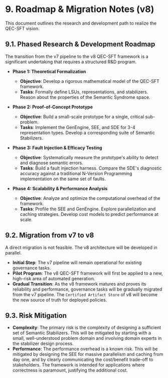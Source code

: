 # 9. Roadmap & Migration Notes (v8)

This document outlines the research and development path to realize the QEC-SFT vision.

## 9.1. Phased Research & Development Roadmap

The transition from the v7 pipeline to the v8 QEC-SFT framework is a significant undertaking that requires a structured R&D program.

*   **Phase 1: Theoretical Formalization**
    *   **Objective**: Develop a rigorous mathematical model of the QEC-SFT framework.
    *   **Tasks**: Formally define LSUs, representations, and stabilizers. Reason about the properties of the Semantic Syndrome space.

*   **Phase 2: Proof-of-Concept Prototype**
    *   **Objective**: Build a small-scale prototype for a single, critical sub-problem.
    *   **Tasks**: Implement the GenEngine, SEE, and SDE for 3-4 representation types. Develop a corresponding suite of Semantic Stabilizers.

*   **Phase 3: Fault Injection & Efficacy Testing**
    *   **Objective**: Systematically measure the prototype's ability to detect and diagnose semantic errors.
    *   **Tasks**: Build a fault injection harness. Compare the SDE's diagnostic accuracy against a traditional N-Version Programming implementation on the same set of faults.

*   **Phase 4: Scalability & Performance Analysis**
    *   **Objective**: Analyze and optimize the computational overhead of the framework.
    *   **Tasks**: Profile the SEE and GenEngine. Explore parallelization and caching strategies. Develop cost models to predict performance at scale.

## 9.2. Migration from v7 to v8

A direct migration is not feasible. The v8 architecture will be developed in parallel.

*   **Initial Step**: The v7 pipeline will remain operational for existing governance tasks.
*   **Pilot Program**: The v8 QEC-SFT framework will first be applied to a new, high-risk area of automated generation.
*   **Gradual Transition**: As the v8 framework matures and proves its reliability and performance, governance tasks will be gradually migrated from the v7 pipeline. The `Certified Artifact Store` of v8 will become the new source of truth for deployed policies.

## 9.3. Risk Mitigation

*   **Complexity**: The primary risk is the complexity of designing a sufficient set of Semantic Stabilizers. This will be mitigated by starting with a small, well-understood problem domain and involving domain experts in the stabilizer design process.
*   **Performance**: The performance overhead is a known risk. This will be mitigated by designing the SEE for massive parallelism and caching from day one, and by clearly communicating the cost/benefit trade-off to stakeholders. The framework is intended for applications where correctness is paramount, justifying the additional cost.
